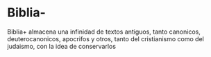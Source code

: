 # Biblia-
Biblia+ almacena una infinidad de textos antiguos, tanto canonicos, deuterocanonicos, apocrifos y otros, tanto del cristianismo como del judaismo, con la idea de conservarlos
